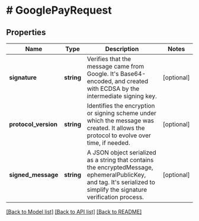 # # GooglePayRequest

## Properties

Name | Type | Description | Notes
------------ | ------------- | ------------- | -------------
**signature** | **string** | Verifies that the message came from Google. It&#39;s Base64-encoded, and created with ECDSA by the intermediate signing key. | [optional]
**protocol_version** | **string** | Identifies the encryption or signing scheme under which the message was created. It allows the protocol to evolve over time, if needed. | [optional]
**signed_message** | **string** | A JSON object serialized as a string that contains the encryptedMessage, ephemeralPublicKey, and tag. It&#39;s serialized to simplify the signature verification process. | [optional]

[[Back to Model list]](../../README.md#models) [[Back to API list]](../../README.md#endpoints) [[Back to README]](../../README.md)
